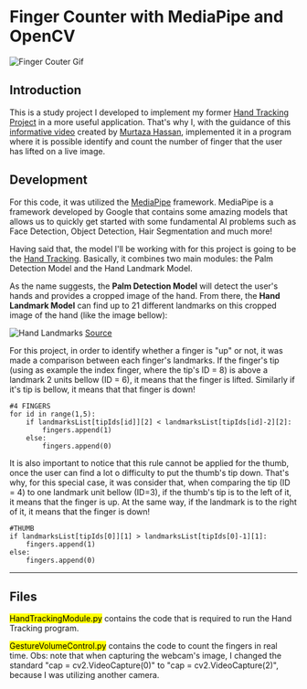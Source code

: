 # Finger Counter with MediaPipe and OpenCV
 
![Finger Couter Gif](./finger_counter.gif)

## Introduction

This is a study project I developed to implement my former [Hand Tracking Project](https://github.com/lucasmirachi/hand-tracking) in a more useful application. That's why I, with the guidance of this [informative video](https://www.youtube.com/watch?v=01sAkU_NvOY) created by [Murtaza Hassan](https://www.youtube.com/channel/UCYUjYU5FveRAscQ8V21w81A), implemented it in a program where it is possible identify and count the number of finger that the user has lifted on a live image.

## Development 

For this code, it was utilized the [MediaPipe](https://google.github.io/mediapipe/) framework. MediaPipe is a framework developed by Google that contains some amazing models that allows us to quickly get started with some fundamental AI problems such as Face Detection, Object Detection, Hair Segmentation and much more!

Having said that, the model I'll be working with for this project is going to be the [Hand Tracking](https://google.github.io/mediapipe/solutions/hands). Basically, it combines two main modules: the Palm Detection Model and the Hand Landmark Model.

As the name suggests, the **Palm Detection Model** will detect the user's hands and provides a cropped image of the hand. From there, the **Hand Landmark Model** can find up to 21 different landmarks on this cropped image of the hand (like the image bellow):

![Hand Landmarks](https://mediapipe.dev/images/mobile/hand_landmarks.png)
[Source](https://google.github.io/mediapipe/solutions/hands)

For this project, in order to identify whether a finger is "up" or not, it was made a comparison between each finger's landmarks. If the finger's tip (using as example the index finger, where the tip's ID = 8) is above a landmark 2 units bellow (ID = 6), it means that the finger is lifted. Similarly if it's tip is bellow, it means that that finger is down!

```
#4 FINGERS
for id in range(1,5):
	if landmarksList[tipIds[id]][2] < landmarksList[tipIds[id]-2][2]:
		fingers.append(1)
	else:
		fingers.append(0)

```

It is also important to notice that this rule cannot be applied for the thumb, once the user can find a lot o difficulty to put the thumb's tip down. That's why, for this special case, it was consider that, when comparing the tip (ID = 4) to one landmark unit bellow (ID=3), if the thumb's tip is to the left of it, it means that the finger is up. At the same way, if the landmark is to the right of it, it means that the finger is down!

```
#THUMB
if landmarksList[tipIds[0]][1] > landmarksList[tipIds[0]-1][1]:
	fingers.append(1)
else:
	fingers.append(0)
```
 
---

## Files

<mark>HandTrackingModule.py</mark> contains the code that is required to run the Hand Tracking program.

<mark>GestureVolumeControl.py</mark> contains the code to count the fingers in real time. Obs: note that when capturing the webcam's image, I changed the standard "cap = cv2.VideoCapture(0)" to "cap = cv2.VideoCapture(2)", because I was utilizing another camera.